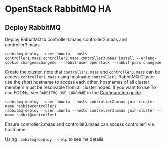# OpenStack RabbitMQ HA

## Deploy RabbitMQ

Deploy RabbitMQ to controller1.maas, controller2.maas and controller3.maas

    rabbitmq-deploy --user ubuntu --hosts controller1.maas,controller2.maas,controller3.maas install --erlang-cookie changemechangeme --rabbit-user openstack --rabbit-pass changeme

Create the cluster, note that `controller2.maas` and `controller3.maas` can be access `controller1.maas` using hostname:`controller1`. RabbitMQ Cluster use the short hostname to access each other, hostnames of all cluster members must be resolvable from all cluster nodes. If you want to use To use FQDNs, see `RABBITMQ_USE_LONGNAME` in the [Configuration guide](https://www.rabbitmq.com/configure.html#define-environment-variables).

    rabbitmq-deploy --user ubuntu --hosts controller2.maas join-cluster --name rabbit@controller1
    rabbitmq-deploy --user ubuntu --hosts controller3.maas join-cluster --name rabbit@controller1

Ensure controller2.maas and controller3.maas can access controller1 via hostname.

Using `rabbitmq-deploy --help` to see the details.